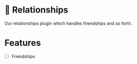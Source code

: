 # 🤝 Relationships
Our relationships plugin which handles friendships and so forth.

# Features
- [ ] Friendships
